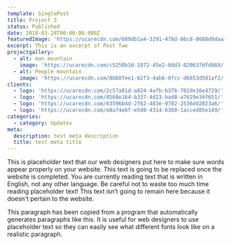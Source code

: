 ```yaml
---
template: SinglePost
title: Project 3
status: Published
date: 2018-03-28T00:00:00.000Z
featuredImage: 'https://ucarecdn.com/689db1a4-3291-478d-86c8-8688d9daaf97/'
excerpt: This is an excerpt of Post Two
projectgallery:
  - alt: man mountain
    image: 'https://ucarecdn.com/c5250b3d-1972-45e2-8dd3-020637dfd869/'
  - alt: People mountain
    image: 'https://ucarecdn.com/8bb0fee1-62f3-4ab6-8fcc-d6653d581af2/'
clients:
  - logo: 'https://ucarecdn.com/2c57a81d-a824-4afb-b37b-702de16e4729/'
  - logo: 'https://ucarecdn.com/8568e164-b337-4d23-bad8-a7629e34f651/'
  - logo: 'https://ucarecdn.com/63596b4d-2f62-483e-9782-2536dd2023a6/'
  - logo: 'https://ucarecdn.com/e8a74ebf-e549-4314-b360-1acced85e149/'
categories:
  - category: Updates
meta:
  description: test meta description
  title: test meta title
---
```


This is placeholder text that our web designers put here to make sure words appear properly on your website. This text is going to be replaced once the website is completed. You are currently reading text that is written in English, not any other language. Be careful not to waste too much time reading placeholder text! This text isn’t going to remain here because it doesn't pertain to the website.

This paragraph has been copied from a program that automatically generates paragraphs like this. It is useful for web designers to use placeholder text so they can easily see what different fonts look like on a realistic paragraph.
